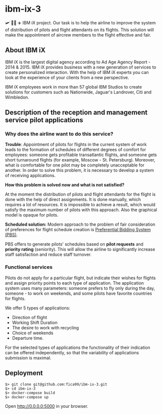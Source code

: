 # ibm-ix-3
🛩 👨‍✈️ ✈️ IBM iX project. Our task is to help the airline to improve the system of distribution of pilots and flight attendants on its flights. This solution will make the appointment of aircrew members to the flight effective and fair. 


## About IBM iX

IBM iX is the largest digital agency according to Ad Age Agency Report - 2014 & 2015. IBM iX provides business with a new generation of services to create personalized interaction. With the help of IBM iX experts you can look at the experience of your clients from a new perspective.

IBM iX employees work in more than 57 global IBM Studios to create solutions for customers such as Nationwide, Jaguar's Landrover, Citi and Wimbledon.

## Description of the reception and management service pilot applications

### Why does the airline want to do this service?

**Trouble**: Appointment of pilots for flights in the current system of work leads to the formation of schedules of different degrees of comfort for employees: someone gets profitable transatlantic flights, and someone gets short turnaround flights (for example, Moscow - St. Petersburg). Moreover, what is comfortable for one pilot may be completely unacceptable for another. In order to solve this problem, it is necessary to develop a system of receiving applications.

**How this problem is solved now and what is not satisfied?**

At the moment the distribution of pilots and flight attendants for the flight is done with the help of direct assignments. It is done manually, which requires a lot of resources. It is impossible to achieve a result, which would satisfy the maximum number of pilots with this approach. Also the graphical model is opaque for pilots.

**Scheduled solution:** Modern approach to the problem of fair consideration of preferences for flight schedule creation is [Preferential Bidding System (PBS)](https://en.wikipedia.org/wiki/Preferential_bidding_system).

PBS offers to generate pilots' schedules based on **pilot requests** and **priority rating** (seniority). This will allow the airline to significantly increase staff satisfaction and reduce staff turnover.

### Functional **services**

Pilots do not apply for a particular flight, but indicate their wishes for flights and assign priority points to each type of application. The application system uses many parameters: someone prefers to fly only during the day, someone - to work on weekends, and some pilots have favorite countries for flights.

We offer 5 types of applications:

- Direction of flight
- Working Shift Duration
- The desire to work with recycling
- Choice of weekends
- Departure time.

For the selected types of applications the functionality of their indication can be offered independently, so that the variability of applications submission is maximal.


## Deployment

```
$> git clone git@github.com:fica99/ibm-ix-3.git
$> cd ibm-ix-3
$> docker-compose build
$> docker-compose up
```

Open http://0.0.0.0:5000 in your browser.